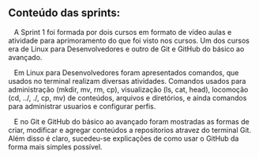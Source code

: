 ## Conteúdo das sprints: 
&nbsp;&nbsp;&nbsp;A Sprint 1 foi formada por dois cursos em formato de vídeo aulas e atividade para aprimoramento do que foi visto nos cursos. Um  dos cursos era de Linux para Desenvolvedores e outro de Git e GitHub do básico ao avançado.<p>
&nbsp;&nbsp;&nbsp;Em Linux para Desenvolvedores foram apresentados comandos, que usados no terminal realizam diversas atividades. Comandos usados para administração (mkdir, mv, rm, cp), visualização (ls, cat, head), locomoção (cd, ../, ./, cp, mv) de conteúdos, arquivos e diretórios, e ainda comandos para administrar usuarios e configurar perfis. <p>
&nbsp;&nbsp;&nbsp;E no Git e GitHub do básico ao avançado foram mostradas as formas de criar, modificar e agregar conteúdos a repositorios atravez do terminal Git. Além disso é claro, sucedeu-se explicações de como usar o GitHub da forma mais simples possível. 